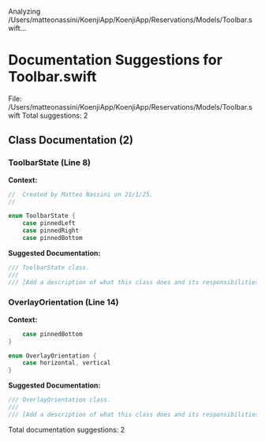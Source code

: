 Analyzing /Users/matteonassini/KoenjiApp/KoenjiApp/Reservations/Models/Toolbar.swift...
# Documentation Suggestions for Toolbar.swift

File: /Users/matteonassini/KoenjiApp/KoenjiApp/Reservations/Models/Toolbar.swift
Total suggestions: 2

## Class Documentation (2)

### ToolbarState (Line 8)

**Context:**

```swift
//  Created by Matteo Nassini on 21/1/25.
//

enum ToolbarState {
    case pinnedLeft
    case pinnedRight
    case pinnedBottom
```

**Suggested Documentation:**

```swift
/// ToolbarState class.
///
/// [Add a description of what this class does and its responsibilities]
```

### OverlayOrientation (Line 14)

**Context:**

```swift
    case pinnedBottom
}

enum OverlayOrientation {
    case horizontal, vertical
}

```

**Suggested Documentation:**

```swift
/// OverlayOrientation class.
///
/// [Add a description of what this class does and its responsibilities]
```


Total documentation suggestions: 2

